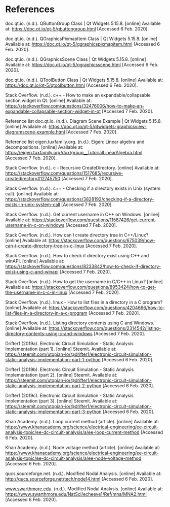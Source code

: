 # References

doc.qt.io. (n.d.). QButtonGroup Class | Qt Widgets 5.15.8. \[online\] Available at: https://doc.qt.io/qt-5/qbuttongroup.html \[Accessed 6 Feb. 2020\].

doc.qt.io. (n.d.). QGraphicsPixmapItem Class | Qt Widgets 5.15.8. \[online\] Available at: https://doc.qt.io/qt-5/qgraphicspixmapitem.html \[Accessed 6 Feb. 2020\].

doc.qt.io. (n.d.). QGraphicsScene Class | Qt Widgets 5.15.8. \[online\] Available at: https://doc.qt.io/qt-5/qgraphicsscene.html \[Accessed 6 Feb. 2020\].

doc.qt.io. (n.d.). QToolButton Class | Qt Widgets 5.15.8. \[online\] Available at: https://doc.qt.io/qt-5/qtoolbutton.html \[Accessed 6 Feb. 2020\].

Stack Overflow. (n.d.). c++ - How to make an expandable/collapsable section widget in Qt. \[online\] Available at: https://stackoverflow.com/questions/32476006/how-to-make-an-expandable-collapsable-section-widget-in-qt \[Accessed 7 Feb. 2020\].

Reference list doc.qt.io. (n.d.). Diagram Scene Example | Qt Widgets 5.15.8. \[online\] Available at: https://doc.qt.io/qt-5/qtwidgets-graphicsview-diagramscene-example.html \[Accessed 7 Feb. 2020\].

Reference list eigen.tuxfamily.org. (n.d.). Eigen: Linear algebra and decompositions. \[online\] Available at: https://eigen.tuxfamily.org/dox/group__TutorialLinearAlgebra.html \[Accessed 7 Feb. 2020\].

Stack Overflow. (n.d.). c - Recursive CreateDirectory. \[online\] Available at: https://stackoverflow.com/questions/1517685/recursive-createdirectory#12745750 \[Accessed 7 Feb. 2020\].

Stack Overflow. (n.d.). c++ - Checking if a directory exists in Unix (system call). \[online\] Available at: https://stackoverflow.com/questions/3828192/checking-if-a-directory-exists-in-unix-system-call \[Accessed 7 Feb. 2020\].

Stack Overflow. (n.d.). Get current username in C++ on Windows. \[online\] Available at: https://stackoverflow.com/questions/11587426/get-current-username-in-c-on-windows \[Accessed 7 Feb. 2020\].

Stack Overflow. (n.d.). How can I create directory tree in C++/Linux? \[online\] Available at: https://stackoverflow.com/questions/675039/how-can-i-create-directory-tree-in-c-linux \[Accessed 7 Feb. 2020\].

Stack Overflow. (n.d.). How to check if directory exist using C++ and winAPI. \[online\] Available at: https://stackoverflow.com/questions/8233842/how-to-check-if-directory-exist-using-c-and-winapi \[Accessed 7 Feb. 2020\].

Stack Overflow. (n.d.). How to get the username in C/C++ in Linux? \[online\] Available at: https://stackoverflow.com/questions/8953424/how-to-get-the-username-in-c-c-in-linux \[Accessed 7 Feb. 2020\].

Stack Overflow. (n.d.). linux - How to list files in a directory in a C program? \[online\] Available at: https://stackoverflow.com/questions/4204666/how-to-list-files-in-a-directory-in-a-c-program \[Accessed 7 Feb. 2020\].

Stack Overflow. (n.d.). Listing directory contents using C and Windows. \[online\] Available at: https://stackoverflow.com/questions/2314542/listing-directory-contents-using-c-and-windows \[Accessed 7 Feb. 2020\].



Drifter1 (2019a). Electronic Circuit Simulation - Static Analysis Implementation (part 1). \[online\] Steemit. Available at: https://steemit.com/utopian-io/@drifter1/electronic-circuit-simulation-static-analysis-implementation-part-1-python \[Accessed 6 Feb. 2020\].

Drifter1 (2019b). Electronic Circuit Simulation - Static Analysis Implementation (part 2). \[online\] Steemit. Available at: https://steemit.com/utopian-io/@drifter1/electronic-circuit-simulation-static-analysis-implementation-part-2-python \[Accessed 6 Feb. 2020\].

Drifter1 (2019c). Electronic Circuit Simulation - Static Analysis Implementation (part 3). \[online\] Steemit. Available at: https://steemit.com/utopian-io/@drifter1/electronic-circuit-simulation-static-analysis-implementation-part-3-python \[Accessed 6 Feb. 2020\].

Khan Academy. (n.d.). Loop current method (article). \[online\] Available at: https://www.khanacademy.org/science/electrical-engineering/ee-circuit-analysis-topic/ee-dc-circuit-analysis/a/ee-loop-current-method \[Accessed 6 Feb. 2020\].

Khan Academy. (n.d.). Node voltage method (article). \[online\] Available at: https://www.khanacademy.org/science/electrical-engineering/ee-circuit-analysis-topic/ee-dc-circuit-analysis/a/ee-node-voltage-method \[Accessed 6 Feb. 2020\].

qucs.sourceforge.net. (n.d.). Modified Nodal Analysis. \[online\] Available at: http://qucs.sourceforge.net/tech/node14.html \[Accessed 6 Feb. 2020\].

www.swarthmore.edu. (n.d.). Modified Nodal Analysis. \[online\] Available at: https://www.swarthmore.edu/NatSci/echeeve1/Ref/mna/MNA2.html \[Accessed 6 Feb. 2020\].
‌
